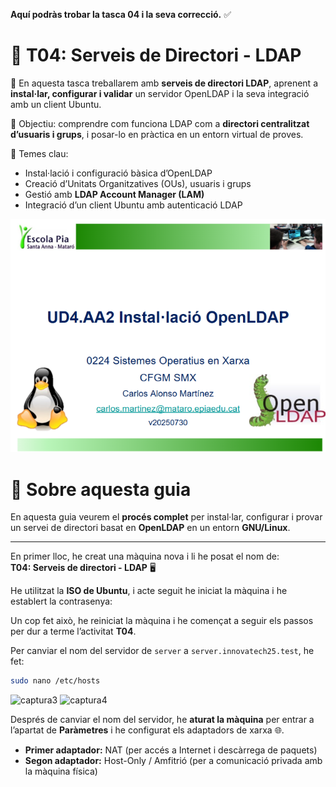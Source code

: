 
 **Aquí podràs trobar la tasca 04 i la seva correcció.** ✅

# 🧩 **T04: Serveis de Directori - LDAP**

📂 En aquesta tasca treballarem amb **serveis de directori LDAP**, aprenent a **instal·lar, configurar i validar** un servidor OpenLDAP i la seva integració amb un client Ubuntu.

🚀 Objectiu: comprendre com funciona LDAP com a **directori centralitzat d’usuaris i grups**, i posar-lo en pràctica en un entorn virtual de proves.

🧠 Temes clau:
- Instal·lació i configuració bàsica d’OpenLDAP  
- Creació d’Unitats Organitzatives (OUs), usuaris i grups  
- Gestió amb **LDAP Account Manager (LAM)**  
- Integració d’un client Ubuntu amb autenticació LDAP  

![captura2](img/capt2.png)



# 📝 Sobre aquesta guia

En aquesta guia veurem el **procés complet** per instal·lar, configurar i provar un servei de directori basat en **OpenLDAP** en un entorn **GNU/Linux**.

---

En primer lloc, he creat una màquina nova i li he posat el nom de:  
**T04: Serveis de directori - LDAP** 🖥️  

He utilitzat la **ISO de Ubuntu**, i acte seguit he iniciat la màquina i he establert la contrasenya:  


Un cop fet això, he reiniciat la màquina i he començat a seguir els passos per dur a terme l’activitat **T04**.

Per canviar el nom del servidor de `server` a `server.innovatech25.test`, he fet:  

```bash
sudo nano /etc/hosts
````
![captura3](img/capt3.png)  ![captura4](img/capt4.png)

Després de canviar el nom del servidor, he **aturat la màquina** per entrar a l’apartat de **Paràmetres** i he configurat els adaptadors de xarxa 🌐.

- **Primer adaptador:** NAT (per accés a Internet i descàrrega de paquets)  
- **Segon adaptador:** Host-Only / Amfitrió (per a comunicació privada amb la màquina física)
